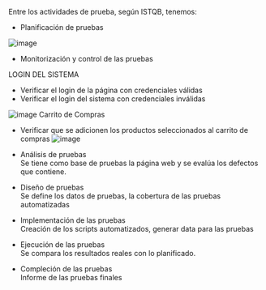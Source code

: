Entre los actividades de prueba, según ISTQB, tenemos:

- Planificación de pruebas

![image](https://github.com/user-attachments/assets/4493d85e-886e-4c14-ad38-232caeb2a304)

- Monitorización y control de las pruebas

LOGIN DEL SISTEMA
- Verificar el login de la página con credenciales válidas
- Verificar el login del sistema con credenciales inválidas

![image](https://github.com/user-attachments/assets/ec81b1da-9565-4814-bf75-9c113f3a9922)
Carrito de Compras
- Verificar que se adicionen los productos seleccionados al carrito de compras
  ![image](https://github.com/user-attachments/assets/60041630-e244-4b02-8eee-e017ea188722)

  
- Análisis de pruebas  
Se tiene como base de pruebas la página web y se evalúa los defectos que contiene.  

- Diseño de pruebas  
  Se define los datos de pruebas, la cobertura de las pruebas automatizadas  
- Implementación de las pruebas  
  Creación de los scripts automatizados, generar data para las pruebas  
  
- Ejecución de las pruebas  
  Se compara los resultados reales con lo planificado.  
  
- Compleción de las pruebas  
  Informe de las pruebas finales
